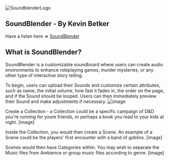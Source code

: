 ![SoundblenderLogo](http://kevinbetker.com/App_Academy/soundblender/githubStuffs/animatedLogoGithub2.gif)

## SoundBlender - By Kevin Betker
Have a listen here => [SoundBlender](https://soundblender.herokuapp.com/)

## What is SoundBlender?
SoundBlender is a customizable soundboard where users can create audio environments to enhance roleplaying games, murder mysteries, or any other type of interactive story telling.

To begin, users can upload their Sounds and customize certain attributes, such as name, the initial volume, how fast it fades in, the order on the page, and if the Sound should be looped.  Users can then immediately preview their Sound and make adjustments if necessary.
![image](http://kevinbetker.com/App_Academy/soundblender/githubStuffs/createSound)

Create a Collection - a Collection could be a specific campaign of D&D you're running for youre friends, or perhaps a book you read to your kids at night.
[image]

Inside the Collection, you would then create a Scene. An example of a Scene could be the players' first encounter with a band of goblins.
[image]

Scenes would then have Categories within. You may wish to separate the Music files from Ambience or group music files according to genre.
[image]





